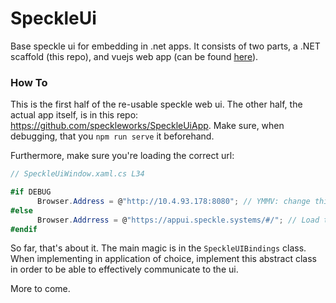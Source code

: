 # SpeckleUi
Base speckle ui for embedding in .net apps. It consists of two parts, a .NET scaffold (this repo), and vuejs web app (can be found [here](https://github.com/speckleworks/SpeckleUiApp)). 

### How To

This is the first half of the re-usable speckle web ui. The other half, the actual app itself, is in this repo: https://github.com/speckleworks/SpeckleUiApp. Make sure, when debugging, that you `npm run serve` it beforehand.

Furthermore, make sure you're loading the correct url:

```cs
// SpeckleUiWindow.xaml.cs L34

#if DEBUG
      Browser.Address = @"http://10.4.93.178:8080"; // YMMV: change this to where your node app resides; can be localhost:8080 if developing on the same machine
#else
      Browser.Addrress = @"https://appui.speckle.systems/#/"; // Load the latest CI-ed master in production.
#endif

```

So far, that's about it. The main magic is in the `SpeckleUIBindings` class. When implementing in application of choice, implement this abstract class in order to be able to effectively communicate to the ui. 

More to come. 
